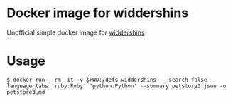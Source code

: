 # Docker image for widdershins

Unofficial simple docker image for [widdershins](https://github.com/Mermade/widdershins)

# Usage

```
$ docker run --rm -it -v $PWD:/defs widdershins  --search false --language_tabs 'ruby:Ruby' 'python:Python' --summary petstore3.json -o petstore3.md 
```